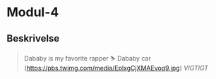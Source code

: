 # Modul-4
## Beskrivelse
> Dababy is my favorite rapper ⛷️
> Dababy car (https://pbs.twimg.com/media/EplxgCjXMAEvoq9.jpg) *VIGTIGT*